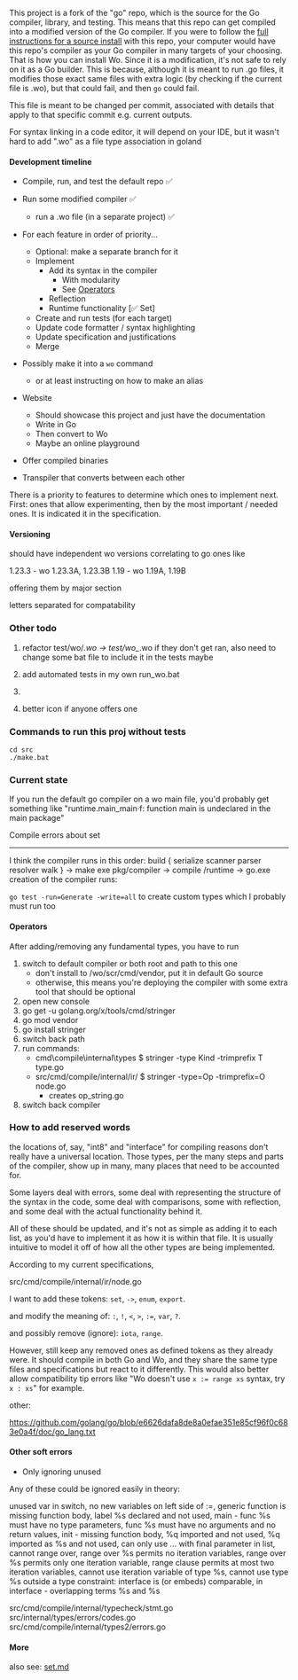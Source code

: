 This project is a fork of the "go" repo, which is the source for the Go compiler, library, and testing.
This means that this repo can get compiled into a modified version of the Go compiler.
If you were to follow the [full instructions for a source install](https://go.dev/doc/install/source#bootstrapFromCrosscompiledSource) with this repo, your computer would have this
repo's compiler as your Go compiler in many targets of your choosing.
That is how you can install Wo. Since it is a modification, it's not safe to rely on it as a Go builder.
This is because, although it is meant to run .go files, it modifies those exact same files with extra logic
(by checking if the current file is .wo), but that could fail, and then `go` could fail.

This file is meant to be changed per commit, associated with details that apply to that specific commit e.g. current outputs.

For syntax linking in a code editor, it will depend on your IDE, but it wasn't hard to add ".wo" as a file type association in goland

#### Development timeline

- Compile, run, and test the default repo ✅
- Run some modified compiler ✅
  - run a .wo file (in a separate project) ✅

- For each feature in order of priority...
  - Optional: make a separate branch for it
  - Implement
    - Add its syntax in the compiler
      - With modularity
      - See [Operators](#Operators)
    - Reflection
    - Runtime functionality [✅ Set]
  - Create and run tests (for each target)
  - Update code formatter / syntax highlighting
  - Update specification and justifications
  - Merge

- Possibly make it into a `wo` command
  - or at least instructing on how to make an alias
- Website
  - Should showcase this project and just have the documentation
  - Write in Go
  - Then convert to Wo
  - Maybe an online playground
- Offer compiled binaries
- Transpiler that converts between each other

There is a priority to features to determine which ones to implement next. First: ones that allow experimenting, then by the most important / needed ones.
It is indicated it in the specification.

#### Versioning

should have independent wo versions correlating to go ones like

1.23.3 - wo 1.23.3A, 1.23.3B
1.19 - wo 1.19A, 1.19B

offering them by major section

letters separated for compatability

### Other todo

1. refactor test/wo/*.wo -> test/wo_*.wo if they don't get ran, also need to change some bat file to include it in the tests maybe
2. add automated tests in my own run_wo.bat


99. 
100. better icon if anyone offers one


### Commands to run this proj without tests

```
cd src
./make.bat
```

### Current state

If you run the default go compiler on a wo main file, you'd probably get something like "runtime.main_main·f: function main is undeclared in the main package"

Compile errors about set

---

I think the compiler runs in this order:
build { serialize scanner parser resolver walk } -> make exe pkg/compiler -> compile /runtime -> go.exe
creation of the compiler runs:

`go test -run=Generate -write=all`
to create custom types
which I probably must run too

#### Operators

After adding/removing any fundamental types, you have to run

1. switch to default compiler or both root and path to this one
   - don't install to /wo/scr/cmd/vendor, put it in default Go source
   - otherwise, this means you're deploying the compiler with some extra tool that should be optional
2. open new console
3. go get -u golang.org/x/tools/cmd/stringer
4. go mod vendor
5. go install stringer
6. switch back path
7. run commands:
   - cmd\compile\internal\types $ stringer -type Kind -trimprefix T type.go
   - src/cmd/compile/internal/ir/ $ stringer -type=Op -trimprefix=O node.go
     - creates op_string.go
8. switch back compiler

### How to add reserved words

the locations of, say, "int8" and "interface" for compiling reasons don't really have a universal location.
Those types, per the many steps and parts of the compiler, show up in many, many places that need to be accounted for.

Some layers deal with errors, some deal with representing the structure of the syntax in the code, some deal with
comparisons, some with reflection, and some deal with the actual functionality behind it.

All of these should be updated, and it's not as simple as adding it to each list, as you'd have to implement it as how
it is within that file. It is usually intuitive to model it off of how all the other types are being implemented.

According to my current specifications,

src/cmd/compile/internal/ir/node.go

I want to add these tokens:
`set`, `->`, `enum`, `export`.

and modify the meaning of:
`:`, `!`, `<`, `>`, `:=`, `var`, `?`.

and possibly remove (ignore):
`iota`, `range`.

However, still keep any removed ones as defined tokens as they already were.
It should compile in both Go and Wo, and they share the same type files and specifications but react to it differently.
This would also better allow compatibility tip errors like "Wo doesn't use `x := range xs` syntax, try `x : xs`" for example.

other:

https://github.com/golang/go/blob/e6626dafa8de8a0efae351e85cf96f0c683e0a4f/doc/go_lang.txt


#### Other soft errors

- Only ignoring unused

Any of these could be ignored easily in theory:

unused var in switch, 
no new variables on left side of :=, 
generic function is missing function body, 
label %s declared and not used, 
main - func %s must have no type parameters, func %s must have no arguments and no return values, 
init - missing function body, 
%q imported and not used, %q imported as %s and not used, 
can only use ... with final parameter in list, 
cannot range over, range over %s permits no iteration variables, range over %s permits only one iteration variable, range clause permits at most two iteration variables, 
cannot use iteration variable of type %s, 
cannot use type %s outside a type constraint: interface is (or embeds) comparable, 
in interface - overlapping terms %s and %s


src/cmd/compile/internal/typecheck/stmt.go
src/internal/types/errors/codes.go
src/cmd/compile/internal/types2/errors.go

#### More

also see: [set.md](/set.md)

